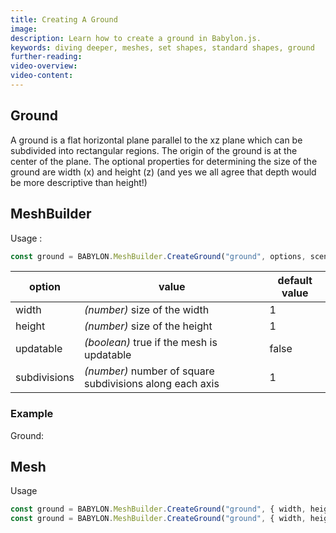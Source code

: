 ```yaml
---
title: Creating A Ground
image:
description: Learn how to create a ground in Babylon.js.
keywords: diving deeper, meshes, set shapes, standard shapes, ground
further-reading:
video-overview:
video-content:
---
```


## Ground

A ground is a flat horizontal plane parallel to the xz plane which can be subdivided into rectangular regions. The origin of the ground is at the center of the plane. The optional properties for determining the size of the ground are width (x) and height (z) (and yes we all agree that depth would be more descriptive than height!)

## MeshBuilder

Usage :

```javascript
const ground = BABYLON.MeshBuilder.CreateGround("ground", options, scene); //scene is optional and defaults to the current scene
```

| option       | value                                     | default value |
| ------------ | ----------------------------------------- | ------------- |
| width        | _(number)_ size of the width              | 1             |
| height       | _(number)_ size of the height             | 1             |
| updatable    | _(boolean)_ true if the mesh is updatable | false         |
| subdivisions | _(number)_ number of square subdivisions along each axis  | 1             |

### Example

Ground: <Playground id="#45R5JK" title="Create a Ground" description="Simple example of creating a ground."/>

## Mesh

Usage

```javascript
const ground = BABYLON.MeshBuilder.CreateGround("ground", { width, height, subdivisions }, scene);
const ground = BABYLON.MeshBuilder.CreateGround("ground", { width, height, subdivisions }, scene, updatable); //one optional parameter after scene
```
